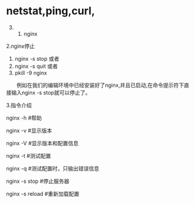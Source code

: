 # netstat,ping,curl,


3. 1. nginx

2.nginx停止

1. nginx -s stop 或者
2. nginx -s quit 或者
3. pkill -9 nginx

　　例如在我们的编辑环境中已经安装好了nginx,并且已启动,在命令提示符下直接输入nginx -s stop就可以停止了。

3.指令介绍

nginx -h #帮助  

nginx -v #显示版本  

nginx -V #显示版本和配置信息  

nginx -t #测试配置  

nginx -q #测试配置时，只输出错误信息  

nginx -s stop #停止服务器  

nginx -s reload #重新加载配置  

